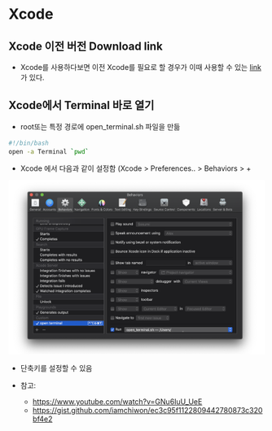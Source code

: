 # Xcode

## Xcode 이전 버전 Download link
* Xcode를 사용하다보면 이전 Xcode를 필요로 할 경우가 이때 사용할 수 있는 [link](https://developer.apple.com/download/more/?=xcode)가 있다.

## Xcode에서 Terminal 바로 열기

* root또는 특정 경로에 open_terminal.sh 파일을 만듦

```sh
#!/bin/bash
open -a Terminal `pwd`
```
* Xcode 에서 다음과 같이 설정함 (Xcode > Preferences.. > Behaviors > +

![](./documents/Xcode/images/preferenceImage.png)


* 단축키를 설정할 수 있음

* 참고: 
	* https://www.youtube.com/watch?v=GNu6IuU_UeE
	* https://gist.github.com/iamchiwon/ec3c95f1122809442780873c320bf4e2

